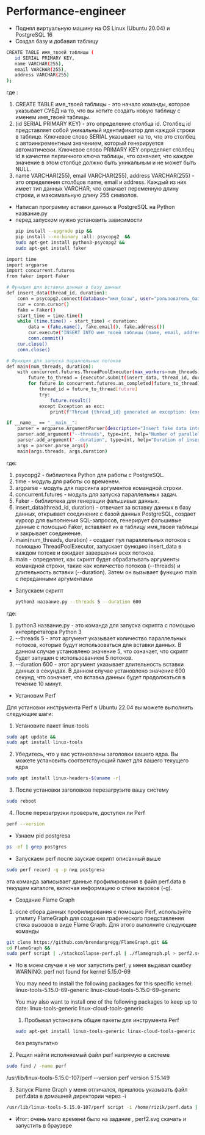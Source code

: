 # Performance-engineer
- Поднял виртуальную машину на OS Linux (Ubuntu 20.04) и PostgreSQL 16
- Создал базу и добавил таблицу
 ```bash
CREATE TABLE имя_твоей таблицы (
    id SERIAL PRIMARY KEY,
    name VARCHAR(255),
    email VARCHAR(255),
    address VARCHAR(255)
);
```
где : 
1) CREATE TABLE имя_твоей таблицы - это начало команды, которое указывает СУБД на то, что вы хотите создать новую таблицу с именем имя_твоей таблицы.
2) (id SERIAL PRIMARY KEY) - это определение столбца id. Столбец id представляет собой уникальный идентификатор для каждой строки в таблице. Ключевое слово SERIAL указывает на то, что это столбец с автоинкрементным значением, который генерируется автоматически. Ключевое слово PRIMARY KEY определяет столбец id в качестве первичного ключа таблицы, что означает, что каждое значение в этом столбце должно быть уникальным и не может быть NULL.
3) name VARCHAR(255), email VARCHAR(255), address VARCHAR(255) - это определения столбцов name, email и address. Каждый из них имеет тип данных VARCHAR, что означает переменную длину строки, и максимальную длину 255 символов.
- Написал программу вставки данных в PostgreSQL на Python название.py
- перед запуском нужно установить зависимости
  ```bash
  pip install --upgrade pip &&
  pip install --no-binary :all: psycopg2  &&
  sudo apt-get install python3-psycopg2 &&
  sudo apt-get install faker 
  ```
```bash import psycopg2
import time
import argparse
import concurrent.futures
from faker import Faker

# Функция для вставки данных в базу данных
def insert_data(thread_id, duration):
    conn = psycopg2.connect(database="имя_базы", user="рользователь_базы", password="пароль_базы", host="адрес_host", port="порт_базы")
    cur = conn.cursor()
    fake = Faker()
    start_time = time.time()
    while (time.time() - start_time) < duration:
        data = (fake.name(), fake.email(), fake.address())
        cur.execute("INSERT INTO имя_твоей таблицы (name, email, address) VALUES (%s, %s, %s)", data)
        conn.commit()
    cur.close()
    conn.close()

# Функция для запуска параллельных потоков
def main(num_threads, duration):
    with concurrent.futures.ThreadPoolExecutor(max_workers=num_threads) as executor:
        future_to_thread = {executor.submit(insert_data, thread_id, duration): thread_id for thread_id in range(num_threads)}
        for future in concurrent.futures.as_completed(future_to_thread):
            thread_id = future_to_thread[future]
            try:
                future.result()
            except Exception as exc:
                print(f"Thread {thread_id} generated an exception: {exc}")

if __name__ == "__main__":
    parser = argparse.ArgumentParser(description="Insert fake data into PostgreSQL")
    parser.add_argument("--threads", type=int, help="Number of parallel threads")
    parser.add_argument("--duration", type=int, help="Duration of insertion in seconds")
    args = parser.parse_args()
    main(args.threads, args.duration)
```
где:
1) psycopg2 - библиотека Python для работы с PostgreSQL.
2) time - модуль для работы со временем.
3) argparse - модуль для парсинга аргументов командной строки.
4) concurrent.futures -  модуль для запуска параллельных задач.
5) Faker - библиотека для генерации фальшивых данных.
6) insert_data(thread_id, duration) -  отвечает за вставку данных в базу данных, открывает соединение с базой данных PostgreSQL, создает курсор для выполнения SQL-запросов, генерирует фальшивые данные с помощью Faker, вставляет их в таблицу имя_твоей таблицы и закрывает соединение.
7) main(num_threads, duration) -  создает пул параллельных потоков с помощью ThreadPoolExecutor, запускает функцию insert_data в каждом потоке и ожидает завершения всех потоков.
8) main - определяет, как скрипт будет обрабатывать аргументы командной строки, такие как количество потоков (--threads) и длительность вставки (--duration). Затем он вызывает функцию main с переданными аргументами
- Запускаем скрипт

   ```bash
  python3 название.py --threads 5 --duration 600
   ```
  

 где:
1) python3 название.py - это команда для запуска скрипта с помощью интерпретатора Python 3
2) --threads 5 - этот аргумент указывает количество параллельных потоков, которые будут использоваться для вставки данных. В данном случае установлено значение 5, что означает, что скрипт будет запущен с использованием 5 потоков.
3) --duration 600 - этот аргумент указывает длительность вставки данных в секундах. В данном случае установлено значение 600 секунд, что означает, что вставка данных будет продолжаться в течение 10 минут.

- Установим Perf

Для установки инструмента Perf в Ubuntu 22.04 вы можете выполнить следующие шаги:
1) Установите пакет linux-tools
```bash
sudo apt update &&
sudo apt install linux-tools
```
2) Убедитесь, что у вас установлены заголовки вашего ядра. Вы можете установить соответствующий пакет для вашего текущего ядра
```bash
sudo apt install linux-headers-$(uname -r)
```
3) После установки заголовков перезагрузите вашу систему
```bash
sudo reboot
```
4) После перезагрузки проверьте, доступен ли Perf
```bash
perf --version
```
- Узнаем  pid postgresa
```bash
ps -ef | grep postgres
```
- Запускаем perf после заускае скрипт описанный выше
```bash
sudo perf record -g -p пид postgresa
```
эта команда записывает данные профилирования в файл perf.data в текущем каталоге, включая информацию о стеке вызовов (-g).  

- Создание Flame Graph
1) осле сбора данных профилирования с помощью Perf, используйте утилиту FlameGraph для создания графического представления стека вызовов в виде Flame Graph. Для этого выполните следующие команды
```bash
git clone https://github.com/brendangregg/FlameGraph.git &&
cd FlameGraph &&
sudo perf script | ./stackcollapse-perf.pl | ./flamegraph.pl > perf2.svg
```
- Но в моем случае я не мог запустить  perf, у меня выдавал ошибку
  WARNING: perf not found for kernel 5.15.0-69

  You may need to install the following packages for this specific kernel:
    linux-tools-5.15.0-69-generic
    linux-cloud-tools-5.15.0-69-generic

  You may also want to install one of the following packages to keep up to date:
    linux-tools-generic
    linux-cloud-tools-generic

  1) Пробывал установить общие пакеты для инструмента Perf
  ```bash
  sudo apt-get install linux-tools-generic linux-cloud-tools-generic
  ```
  без результатно  
2) Рещил найти исполняемый файл perf напрямую в системе
```bash
sudo find / -name perf
```
/usr/lib/linux-tools-5.15.0-107/perf --version
perf version 5.15.149

3) Запуск Flame Graph у меня отличался, пришлось указывать файл perf.data в домашней директории через -i
```bash
/usr/lib/linux-tools-5.15.0-107/perf script -i /home/rizik/perf.data | ./stackcollapse-perf.pl | ./flamegraph.pl > perf2.svg
```
- Итог: очень мало времени было на задание , perf2.svg скачать и запустить в браузере 
